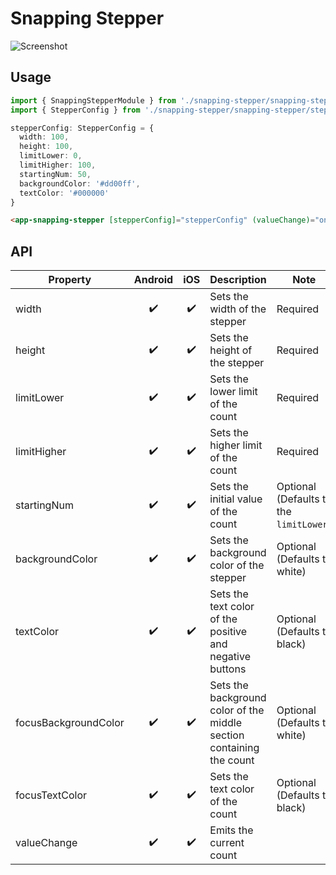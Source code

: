 # Snapping Stepper

![Screenshot](https://github.com/nativescript-ui-components/blob/master/screenshots/snapping-stepper.gif)

## Usage
```ts
import { SnappingStepperModule } from './snapping-stepper/snapping-stepper.module';
import { StepperConfig } from './snapping-stepper/snapping-stepper/stepper-config';

stepperConfig: StepperConfig = {
  width: 100,
  height: 100,
  limitLower: 0,
  limitHigher: 100,
  startingNum: 50,
  backgroundColor: '#dd00ff',
  textColor: '#000000'
}
```  

```html
<app-snapping-stepper [stepperConfig]="stepperConfig" (valueChange)="onStepperValueChange($event)"></app-snapping-stepper>
```

## API

| Property              | Android | iOS | Description                                                                    | Note                                                                                                 |
| --------------------- | :-------: | :---: | ------------------------------------------------------------------------------ | ---------------------------------------------------------------------------------------------------- |
| width | :heavy_check_mark: | :heavy_check_mark: | Sets the width of the stepper | Required |
| height | :heavy_check_mark: | :heavy_check_mark: | Sets the height of the stepper | Required |
| limitLower | :heavy_check_mark: | :heavy_check_mark: | Sets the lower limit of the count | Required |
| limitHigher | :heavy_check_mark: | :heavy_check_mark: | Sets the higher limit of the count | Required |
| startingNum | :heavy_check_mark: | :heavy_check_mark: | Sets the initial value of the count | Optional (Defaults to the `limitLower`) |
| backgroundColor | :heavy_check_mark: | :heavy_check_mark: | Sets the background color of the stepper | Optional (Defaults to white) |
| textColor | :heavy_check_mark: | :heavy_check_mark: | Sets the text color of the positive and negative buttons | Optional (Defaults to black) |
| focusBackgroundColor | :heavy_check_mark: | :heavy_check_mark: | Sets the background color of the middle section containing the count | Optional (Defaults to white) |
| focusTextColor | :heavy_check_mark: | :heavy_check_mark: | Sets the text color of the count | Optional (Defaults to black) |
| valueChange | :heavy_check_mark: | :heavy_check_mark: | Emits the current count | |
